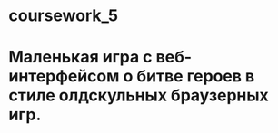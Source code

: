 # coursework_5

# Маленькая игра с веб-интерфейсом о битве героев в стиле олдскульных браузерных игр.